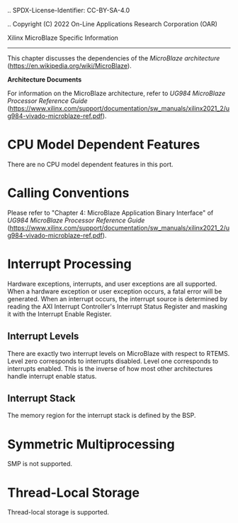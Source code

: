 .. SPDX-License-Identifier: CC-BY-SA-4.0

.. Copyright (C) 2022 On-Line Applications Research Corporation (OAR)

Xilinx MicroBlaze Specific Information
**************************************

This chapter discusses the dependencies of the *MicroBlaze architecture*
(https://en.wikipedia.org/wiki/MicroBlaze).

**Architecture Documents**

For information on the MicroBlaze architecture, refer to
*UG984 MicroBlaze Processor Reference Guide*
(https://www.xilinx.com/support/documentation/sw_manuals/xilinx2021_2/ug984-vivado-microblaze-ref.pdf).

CPU Model Dependent Features
============================

There are no CPU model dependent features in this port.

Calling Conventions
===================

Please refer to "Chapter 4: MicroBlaze Application Binary Interface" of
*UG984 MicroBlaze Processor Reference Guide*
(https://www.xilinx.com/support/documentation/sw_manuals/xilinx2021_2/ug984-vivado-microblaze-ref.pdf).

Interrupt Processing
====================

Hardware exceptions, interrupts, and user exceptions are all supported. When a
hardware exception or user exception occurs, a fatal error will be generated.
When an interrupt occurs, the interrupt source is determined by reading the
AXI Interrupt Controller's Interrupt Status Register and masking it with the
Interrupt Enable Register.

Interrupt Levels
----------------

There are exactly two interrupt levels on MicroBlaze with respect to RTEMS.
Level zero corresponds to interrupts disabled. Level one corresponds to
interrupts enabled. This is the inverse of how most other architectures handle
interrupt enable status.

Interrupt Stack
---------------

The memory region for the interrupt stack is defined by the BSP.

Symmetric Multiprocessing
=========================

SMP is not supported.

Thread-Local Storage
====================

Thread-local storage is supported.
